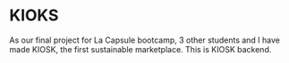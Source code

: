 # KIOKS

As our final project for La Capsule bootcamp, 3 other students and I have made KIOSK, the first sustainable marketplace.
This is KIOSK backend.
